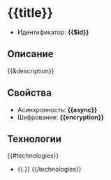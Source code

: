 # {{title}}
* Идентификатор: **{{$id}}**

## Описание
{{&description}}

## Свойства

* Асинхронность: **{{async}}**
* Шифрование: **{{encryption}}**

## Технологии
{{#technologies}}
* {{.}}
{{/technologies}}


